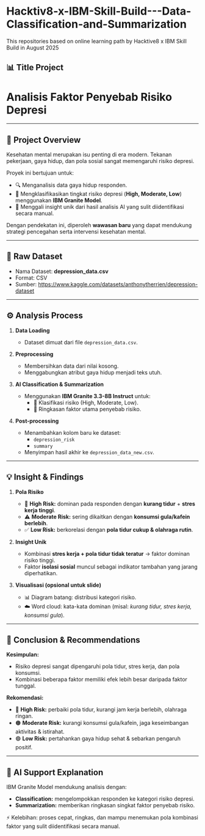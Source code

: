 # Hacktiv8-x-IBM-Skill-Build---Data-Classification-and-Summarization

This repositories based on online learning path by Hacktive8 x IBM Skill Build in August 2025
## 📊 Title Project
# **Analisis Faktor Penyebab Risiko Depresi**  

---

## 📌 Project Overview  
Kesehatan mental merupakan isu penting di era modern. Tekanan pekerjaan, gaya hidup, dan pola sosial sangat memengaruhi risiko depresi.  

Proyek ini bertujuan untuk:  
- 🔍 Menganalisis data gaya hidup responden.  
- 🤖 Mengklasifikasikan tingkat risiko depresi (**High, Moderate, Low**) menggunakan **IBM Granite Model**.  
- 📝 Menggali insight unik dari hasil analisis AI yang sulit diidentifikasi secara manual.  

Dengan pendekatan ini, diperoleh **wawasan baru** yang dapat mendukung strategi pencegahan serta intervensi kesehatan mental.  

---

## 📂 Raw Dataset  
- Nama Dataset: **depression_data.csv**  
- Format: CSV
- Sumber: https://www.kaggle.com/datasets/anthonytherrien/depression-dataset

---

## ⚙️ Analysis Process  

1. **Data Loading**  
   - Dataset dimuat dari file `depression_data.csv`.  

2. **Preprocessing**  
   - Membersihkan data dari nilai kosong.  
   - Menggabungkan atribut gaya hidup menjadi teks utuh.  

3. **AI Classification & Summarization**  
   - Menggunakan **IBM Granite 3.3-8B Instruct** untuk:  
     - 📌 Klasifikasi risiko (High, Moderate, Low).  
     - 📌 Ringkasan faktor utama penyebab risiko.  

4. **Post-processing**  
   - Menambahkan kolom baru ke dataset:  
     - `depression_risk`  
     - `summary`  
   - Menyimpan hasil akhir ke `depression_data_new.csv`.  

---

## 💡 Insight & Findings  

1. **Pola Risiko**  
   - 🚨 **High Risk:** dominan pada responden dengan **kurang tidur** + **stres kerja tinggi**.  
   - ⚠️ **Moderate Risk:** sering dikaitkan dengan **konsumsi gula/kafein berlebih**.  
   - ✅ **Low Risk:** berkorelasi dengan **pola tidur cukup & olahraga rutin**.  

2. **Insight Unik**  
   - Kombinasi **stres kerja + pola tidur tidak teratur** → faktor dominan risiko tinggi.  
   - Faktor **isolasi sosial** muncul sebagai indikator tambahan yang jarang diperhatikan.  

3. **Visualisasi (opsional untuk slide)**  
   - 📊 Diagram batang: distribusi kategori risiko.  
   - ☁️ Word cloud: kata-kata dominan (misal: *kurang tidur, stres kerja, konsumsi gula*).  

---

## 📝 Conclusion & Recommendations  

**Kesimpulan:**  
- Risiko depresi sangat dipengaruhi pola tidur, stres kerja, dan pola konsumsi.  
- Kombinasi beberapa faktor memiliki efek lebih besar daripada faktor tunggal.  

**Rekomendasi:**  
- 🔴 **High Risk:** perbaiki pola tidur, kurangi jam kerja berlebih, olahraga ringan.  
- 🟠 **Moderate Risk:** kurangi konsumsi gula/kafein, jaga keseimbangan aktivitas & istirahat.  
- 🟢 **Low Risk:** pertahankan gaya hidup sehat & sebarkan pengaruh positif.  

---

## 🤖 AI Support Explanation  

IBM Granite Model mendukung analisis dengan:  
- **Classification:** mengelompokkan responden ke kategori risiko depresi.  
- **Summarization:** memberikan ringkasan singkat faktor penyebab risiko.  

⚡ Kelebihan: proses cepat, ringkas, dan mampu menemukan pola kombinasi faktor yang sulit diidentifikasi secara manual.  
